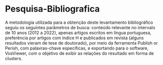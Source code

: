 # Pesquisa-Bibliografica

A metodologia utilizada para a obtenção deste levantamento
bibliográfico seguiu os seguintes parâmetros de busca:
conteúdo relevante no intervalo de 10 anos (2012 a 2022),
apenas artigos escritos em língua portuguesa, preferência
por artigos com índice H e publicados em revista (alguns
resultados vieram de tese de doutorado), por meio da
ferramenta Publish or Perish, com palavras-chave
específicas, e exportando para o software, VosViewer, com o
objetivo de exibir as relações do resultado em forma de
clusters.
